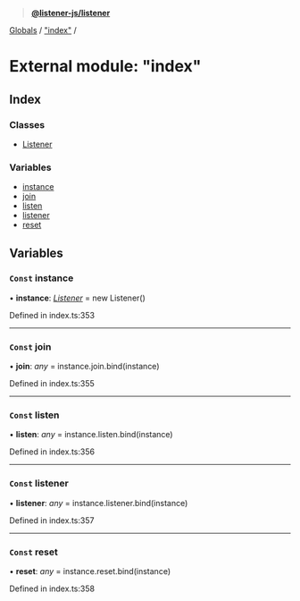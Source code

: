 > **[@listener-js/listener](../README.md)**

[Globals](../globals.md) / ["index"](_index_.md) /

# External module: "index"

## Index

### Classes

* [Listener](../classes/_index_.listener.md)

### Variables

* [instance](_index_.md#const-instance)
* [join](_index_.md#const-join)
* [listen](_index_.md#const-listen)
* [listener](_index_.md#const-listener)
* [reset](_index_.md#const-reset)

## Variables

### `Const` instance

• **instance**: *[Listener](../classes/_index_.listener.md)* =  new Listener()

Defined in index.ts:353

___

### `Const` join

• **join**: *any* =  instance.join.bind(instance)

Defined in index.ts:355

___

### `Const` listen

• **listen**: *any* =  instance.listen.bind(instance)

Defined in index.ts:356

___

### `Const` listener

• **listener**: *any* =  instance.listener.bind(instance)

Defined in index.ts:357

___

### `Const` reset

• **reset**: *any* =  instance.reset.bind(instance)

Defined in index.ts:358